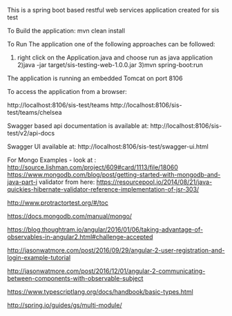This is a spring boot based restful web services application created for sis test

To Build the application:  mvn clean install

To Run The application one of the following approaches can be followed:

1) right click on the Application.java and choose run as java application
2)java -jar target/sis-testing-web-1.0.0.jar
3)mvn spring-boot:run


The application is running an embedded Tomcat on port 8106

To access the application from a browser:

 http://localhost:8106/sis-test/teams
 http://localhost:8106/sis-test/teams/chelsea


 Swagger based api documentation is available at:
 http://localhost:8106/sis-test/v2/api-docs

 Swagger UI available at:
 http://localhost:8106/sis-test/swagger-ui.html


 For Mongo Examples - look at :  http://source.lishman.com/project/609#card/1113/file/18060
 https://www.mongodb.com/blog/post/getting-started-with-mongodb-and-java-part-i
 validator from here: https://resourcepool.io/2014/08/21/java-quickies-hibernate-validator-reference-implementation-of-jsr-303/


http://www.protractortest.org/#/toc

https://docs.mongodb.com/manual/mongo/

https://blog.thoughtram.io/angular/2016/01/06/taking-advantage-of-observables-in-angular2.html#challenge-accepted

http://jasonwatmore.com/post/2016/09/29/angular-2-user-registration-and-login-example-tutorial


http://jasonwatmore.com/post/2016/12/01/angular-2-communicating-between-components-with-observable-subject

https://www.typescriptlang.org/docs/handbook/basic-types.html


http://spring.io/guides/gs/multi-module/
